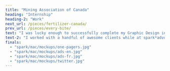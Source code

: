 ```yaml
---
title: "Mining Association of Canada"
heading: "Internship"
heading-2: "Work"
next_url: /pieces/fertilizer-canada/
prev_url: /pieces/every-bite/
text: "I was lucky enough to successfully complete my Graphic Design internship at the wonderful public affairs communications and advertising agency, spark*advocacy. I was immediately drawn to spark*advocacy because of their core goals of wanting to design for change, sparking 'a conversation about creative with stopping power'. I completed my six week internship with the agency, and was asked to stay on for an extended 3-month contract afterwards... before COVID truly interfered. Adrian Jean is the Partner and Executive Creative Director of spark*advocacy, and personally taught me a great deal while I was on the team. Adrian guided my design skills in the right direction, having a helping hand in the projects I worked on. Other members of the team who I had the pleasure of being taught about the industry by include Perry Tsergas (Partner, President and CEO), Patricia Lacroix (Senior Graphic Designer), and Raquel Alves (Graphic Designer). I'm very grateful for the time I was able to spend with the spark*team, especially during a time of learning how to work as a team during the beginning phase of COVID-19."
text-2: "I worked with a handful of awesome clients while at spark*advocacy. One of these being the Mining Association of Canada (MAC). MAC requested a COVID campaign with spark*advocacy to bring awareness towards how absolutely essential mined minerals and elements are to society, specifically the healthcare industry. The pieces I created for this campaign included showcasing the minerals and elements used every day by the healthcare field. Deliverables included an informational page created for the company about their upcoming campaign, as well as digital ads. All pieces were done in both french and english. These elements are pictured below, including a Tweet from MAC featuring my deisng to kick off their campaign."
finals:
  - "spark/mac/mockups/one-pagers.jpg"
  - "spark/mac/mockups/ads-en.jpg"
  - "spark/mac/mockups/ads-fr.jpg"
  - "spark/mac/mockups/twitter.jpg"
---
```

